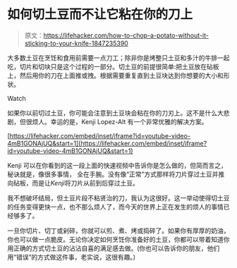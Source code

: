 # 如何切土豆而不让它粘在你的刀上

> 原文：<https://lifehacker.com/how-to-chop-a-potato-without-it-sticking-to-your-knife-1847235390>

大多数土豆在烹饪和食用前需要一点刀工；除非你是烤整只土豆和多汁的牛排一起吃，切片和切块只是这个过程的一部分。切土豆的前提很简单:把土豆放在砧板上，然后用你的刀在上面推或拽。根据需要重复直到土豆块达到你想要的大小和形状。

Watch

如果你以前切过土豆，你可能会注意到土豆块会粘在你的刀刃上。这不是什么大悲剧，但很烦人。幸运的是，Kenji Lopez-Alt 有一个非常优雅的解决方案。

 [https://lifehacker.com/embed/inset/iframe?id=youtube-video-4mB1GONAjUQ&start=1](https://lifehacker.com/embed/inset/iframe?id=youtube-video-4mB1GONAjUQ&start=1) 

Kenji 可以在你看到的这一段上面的快速视频中告诉你是怎么做的，但简而言之，秘诀就是，像很多事情， 全在手腕。没有像“正常”方式那样将刀片穿过土豆并推向砧板，而是让*Kenji*将刀片从前到后穿过土豆。

我不想破坏结局，但土豆片段不粘贤治的刀，我认为这很好。这一举动使得切土豆的任务变得更快一点，也不那么烦人了，而今天的世界上正在发生的烦人的事情已经够多了。

一旦你切片、切丁或剁碎，你就可以煎、煮、烤或捣碎了。如果你有厚厚的奶油，你也可以做一点脆皮。无论你决定如何烹饪你准备好的土豆，你都可以带着知道你用正确的方式切土豆的沾沾自喜的满足感去做。(你也可以告诉你的朋友，他们用“错误”的方式做这件事，老实说，这很有趣。)